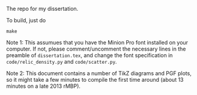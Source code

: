 The repo for my dissertation.

To build, just do

```
make
```

Note 1: This assumues that you have the Minion Pro font installed on your computer. If not, please comment/uncomment the necessary lines in the preamble of `dissertation.tex`, and change the font specification in `code/relic_density.py` and `code/scatter.py`.

Note 2: This document contains a number of TikZ diagrams and PGF plots, so it might take a few minutes to compile the first time around (about 13 minutes on a late 2013 rMBP).

